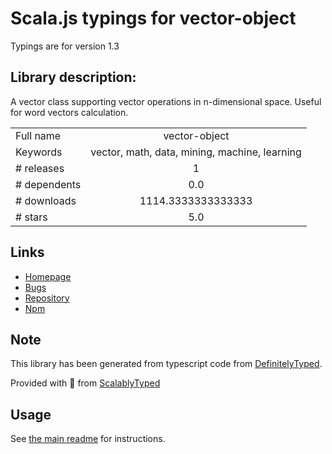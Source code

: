 
# Scala.js typings for vector-object

Typings are for version 1.3

## Library description:
A vector class supporting vector operations in n-dimensional space. Useful for word vectors calculation.

|                    |                 |
| ------------------ | :-------------: |
| Full name          | vector-object |
| Keywords           | vector, math, data, mining, machine, learning |
| # releases         | 1 |
| # dependents       | 0.0 |
| # downloads        | 1114.3333333333333 |
| # stars            | 5.0 |

## Links
- [Homepage](https://github.com/stanleyfok/vector-object)
- [Bugs](https://github.com/stanleyfok/vector-object/issues)
- [Repository](https://github.com/stanleyfok/vector-object)
- [Npm](https://www.npmjs.com/package/vector-object)
    


## Note
This library has been generated from typescript code from [DefinitelyTyped](https://definitelytyped.org).

Provided with :purple_heart: from [ScalablyTyped](https://github.com/oyvindberg/ScalablyTyped)

## Usage
See [the main readme](../../readme.md) for instructions.


